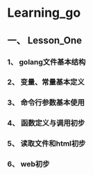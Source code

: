 # Learning_go

## 一、 Lesson_One

### 1、 golang文件基本结构

### 2、 变量、常量基本定义

### 3、 命令行参数基本使用

### 4、 函数定义与调用初步

### 5、 读取文件和html初步

### 6、 web初步
